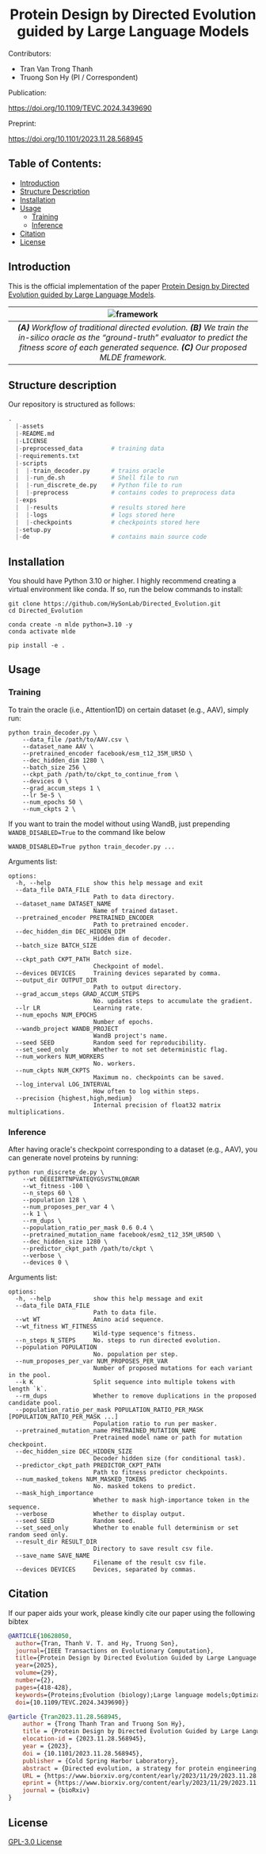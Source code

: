 <div align="center">

# Protein Design by Directed Evolution guided by Large Language Models
</div>

Contributors:
* Tran Van Trong Thanh
* Truong Son Hy (PI / Correspondent)

Publication:

https://doi.org/10.1109/TEVC.2024.3439690

Preprint:

https://doi.org/10.1101/2023.11.28.568945

## Table of Contents:

- [Introduction](#introduction)
- [Structure Description](#structure-description)
- [Installation](#installation)
- [Usage](#usage)
    - [Training](#training)
    - [Inference](#inference)
- [Citation](#citation)
- [License](#license)

## Introduction
This is the official implementation of the paper [Protein Design by Directed Evolution guided by Large Language Models](https://www.biorxiv.org/content/10.1101/2023.11.28.568945v2).

| ![framework](./assets/main.png) | 
|:--:| 
| ***(A)** Workflow of traditional directed evolution. **(B)** We train the in-silico oracle as the “ground-truth” evaluator to predict the fitness score of each generated sequence. **(C)** Our proposed MLDE framework.* |

## Structure description

Our repository is structured as follows:
```python
.
  |-assets
  |-README.md
  |-LICENSE
  |-preprocessed_data        # training data
  |-requirements.txt   
  |-scripts
  |  |-train_decoder.py      # trains oracle
  |  |-run_de.sh             # Shell file to run
  |  |-run_discrete_de.py    # Python file to run
  |  |-preprocess            # contains codes to preprocess data
  |-exps
  |  |-results               # results stored here
  |  |-logs                  # logs stored here
  |  |-checkpoints           # checkpoints stored here
  |-setup.py
  |-de                       # contains main source code
```

## Installation

You should have Python 3.10 or higher. I highly recommend creating a virtual environment like conda. If so, run the below commands to install:

```shell
git clone https://github.com/HySonLab/Directed_Evolution.git 
cd Directed_Evolution 

conda create -n mlde python=3.10 -y 
conda activate mlde

pip install -e .
```

## Usage

### Training

To train the oracle (i.e., Attention1D) on certain dataset (e.g., AAV), simply run:
```shell
python train_decoder.py \
    --data_file /path/to/AAV.csv \
    --dataset_name AAV \
    --pretrained_encoder facebook/esm_t12_35M_UR5D \
    --dec_hidden_dim 1280 \
    --batch_size 256 \
    --ckpt_path /path/to/ckpt_to_continue_from \
    --devices 0 \
    --grad_accum_steps 1 \
    --lr 5e-5 \
    --num_epochs 50 \
    --num_ckpts 2 \
```
If you want to train the model without using WandB, just prepending `WANDB_DISABLED=True` to the command like below

```shell
WANDB_DISABLED=True python train_decoder.py ...
```

Arguments list:
```shell
options:
  -h, --help            show this help message and exit
  --data_file DATA_FILE
                        Path to data directory.
  --dataset_name DATASET_NAME
                        Name of trained dataset.
  --pretrained_encoder PRETRAINED_ENCODER
                        Path to pretrained encoder.
  --dec_hidden_dim DEC_HIDDEN_DIM
                        Hidden dim of decoder.
  --batch_size BATCH_SIZE
                        Batch size.
  --ckpt_path CKPT_PATH
                        Checkpoint of model.
  --devices DEVICES     Training devices separated by comma.
  --output_dir OUTPUT_DIR
                        Path to output directory.
  --grad_accum_steps GRAD_ACCUM_STEPS
                        No. updates steps to accumulate the gradient.
  --lr LR               Learning rate.
  --num_epochs NUM_EPOCHS
                        Number of epochs.
  --wandb_project WANDB_PROJECT
                        WandB project's name.
  --seed SEED           Random seed for reproducibility.
  --set_seed_only       Whether to not set deterministic flag.
  --num_workers NUM_WORKERS
                        No. workers.
  --num_ckpts NUM_CKPTS
                        Maximum no. checkpoints can be saved.
  --log_interval LOG_INTERVAL
                        How often to log within steps.
  --precision {highest,high,medium}
                        Internal precision of float32 matrix multiplications.
```

### Inference

After having oracle's checkpoint corresponding to a dataset (e.g., AAV), you can generate novel proteins by running:
```shell
python run_discrete_de.py \
    --wt DEEEIRTTNPVATEQYGSVSTNLQRGNR
    --wt_fitness -100 \
    --n_steps 60 \
    --population 128 \
    --num_proposes_per_var 4 \
    --k 1 \
    --rm_dups \
    --population_ratio_per_mask 0.6 0.4 \
    --pretrained_mutation_name facebook/esm2_t12_35M_UR50D \
    --dec_hidden_size 1280 \
    --predictor_ckpt_path /path/to/ckpt \
    --verbose \
    --devices 0 \
```

Arguments list:
```shell
options:
  -h, --help            show this help message and exit
  --data_file DATA_FILE
                        Path to data file.
  --wt WT               Amino acid sequence.
  --wt_fitness WT_FITNESS
                        Wild-type sequence's fitness.
  --n_steps N_STEPS     No. steps to run directed evolution.
  --population POPULATION
                        No. population per step.
  --num_proposes_per_var NUM_PROPOSES_PER_VAR
                        Number of proposed mutations for each variant in the pool.
  --k K                 Split sequence into multiple tokens with length `k`.
  --rm_dups             Whether to remove duplications in the proposed candidate pool.
  --population_ratio_per_mask POPULATION_RATIO_PER_MASK [POPULATION_RATIO_PER_MASK ...]
                        Population ratio to run per masker.
  --pretrained_mutation_name PRETRAINED_MUTATION_NAME
                        Pretrained model name or path for mutation checkpoint.
  --dec_hidden_size DEC_HIDDEN_SIZE
                        Decoder hidden size (for conditional task).
  --predictor_ckpt_path PREDICTOR_CKPT_PATH
                        Path to fitness predictor checkpoints.
  --num_masked_tokens NUM_MASKED_TOKENS
                        No. masked tokens to predict.
  --mask_high_importance
                        Whether to mask high-importance token in the sequence.
  --verbose             Whether to display output.
  --seed SEED           Random seed.
  --set_seed_only       Whether to enable full determinism or set random seed only.
  --result_dir RESULT_DIR
                        Directory to save result csv file.
  --save_name SAVE_NAME
                        Filename of the result csv file.
  --devices DEVICES     Devices, separated by commas.
```

## Citation
If our paper aids your work, please kindly cite our paper using the following bibtex
```bibtex
@ARTICLE{10628050,
  author={Tran, Thanh V. T. and Hy, Truong Son},
  journal={IEEE Transactions on Evolutionary Computation}, 
  title={Protein Design by Directed Evolution Guided by Large Language Models}, 
  year={2025},
  volume={29},
  number={2},
  pages={418-428},
  keywords={Proteins;Evolution (biology);Large language models;Optimization;Transformers;Protein engineering;Task analysis;Directed evolution;large language models (LLMs);machine learning (ML);protein engineering},
  doi={10.1109/TEVC.2024.3439690}}
```

```bibtex
@article {Tran2023.11.28.568945,
	author = {Trong Thanh Tran and Truong Son Hy},
	title = {Protein Design by Directed Evolution Guided by Large Language Models},
	elocation-id = {2023.11.28.568945},
	year = {2023},
	doi = {10.1101/2023.11.28.568945},
	publisher = {Cold Spring Harbor Laboratory},
	abstract = {Directed evolution, a strategy for protein engineering, optimizes protein properties (i.e., fitness) by a rigorous and resource-intensive process of screening or selecting among a vast range of mutations. By conducting an in-silico screening of sequence properties, machine learning-guided directed evolution (MLDE) can expedite the optimization process and alleviate the experimental workload. In this work, we propose a general MLDE framework in which we apply recent advancements of Deep Learning in protein representation learning and protein property prediction to accelerate the searching and optimization processes. In particular, we introduce an optimization pipeline that utilizes Large Language Models (LLMs) to pinpoint the mutation hotspots in the sequence and then suggest replacements to improve the overall fitness. Our experiments have shown the superior efficiency and efficacy of our proposed framework in the conditional protein generation, in comparision with traditional searching algorithms, diffusion models, and other generative models. We expect this work will shed a new light on not only protein engineering but also on solving combinatorial problems using data-driven methods. Our implementation is publicly available at https://github.com/HySonLab/Directed_EvolutionCompeting Interest StatementThe authors have declared no competing interest.},
	URL = {https://www.biorxiv.org/content/early/2023/11/29/2023.11.28.568945},
	eprint = {https://www.biorxiv.org/content/early/2023/11/29/2023.11.28.568945.full.pdf},
	journal = {bioRxiv}
}
```

## License

[GPL-3.0 License](./LICENSE)
